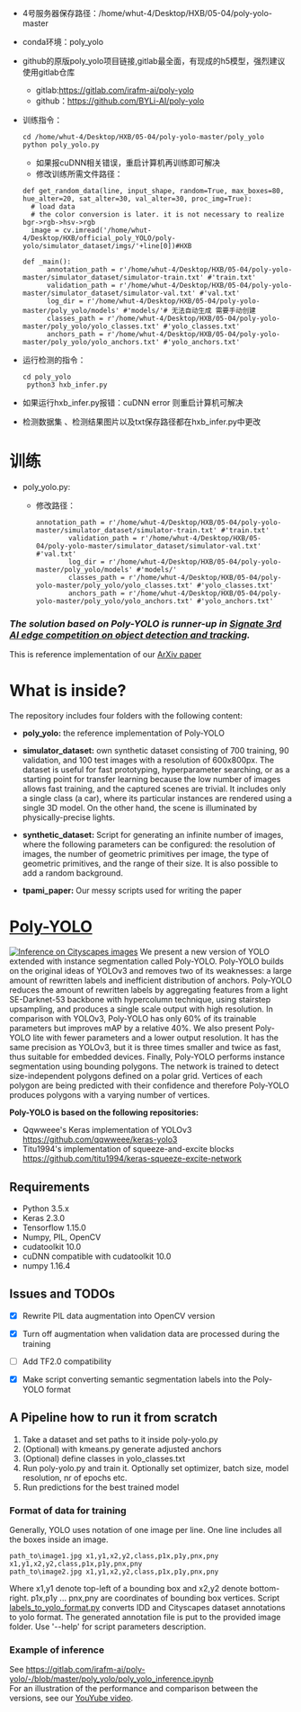 - 4号服务器保存路径：/home/whut-4/Desktop/HXB/05-04/poly-yolo-master

- conda环境：poly_yolo

- github的原版poly_yolo项目链接,gitlab最全面，有现成的h5模型，强烈建议使用gitlab仓库
  - gitlab:https://gitlab.com/irafm-ai/poly-yolo
  - github：https://github.com/BYLi-AI/poly-yolo
- 训练指令：
  ```
  cd /home/whut-4/Desktop/HXB/05-04/poly-yolo-master/poly_yolo
  python poly_yolo.py
  ```
  - 如果报cuDNN相关错误，重启计算机再训练即可解决
  - 修改训练所需文件路径：
  ```
  def get_random_data(line, input_shape, random=True, max_boxes=80, hue_alter=20, sat_alter=30, val_alter=30, proc_img=True):
    # load data
    # the color conversion is later. it is not necessary to realize bgr->rgb->hsv->rgb
    image = cv.imread('/home/whut-4/Desktop/HXB/official_poly_YOLO/poly-yolo/simulator_dataset/imgs/'+line[0])#HXB
    
  def _main():
        annotation_path = r'/home/whut-4/Desktop/HXB/05-04/poly-yolo-master/simulator_dataset/simulator-train.txt' #'train.txt'
        validation_path = r'/home/whut-4/Desktop/HXB/05-04/poly-yolo-master/simulator_dataset/simulator-val.txt' #'val.txt'
        log_dir = r'/home/whut-4/Desktop/HXB/05-04/poly-yolo-master/poly_yolo/models' #'models/'# 无法自动生成 需要手动创建
        classes_path = r'/home/whut-4/Desktop/HXB/05-04/poly-yolo-master/poly_yolo/yolo_classes.txt' #'yolo_classes.txt'
        anchors_path = r'/home/whut-4/Desktop/HXB/05-04/poly-yolo-master/poly_yolo/yolo_anchors.txt' #'yolo_anchors.txt'
  ```

- 运行检测的指令：

  ```
  cd poly_yolo
   python3 hxb_infer.py 
  ```

- 如果运行hxb_infer.py报错：cuDNN error 则重启计算机可解决
- 检测数据集 、检测结果图片以及txt保存路径都在hxb_infer.py中更改

# 训练

- poly_yolo.py:

  - 修改路径：

    ```
    annotation_path = r'/home/whut-4/Desktop/HXB/05-04/poly-yolo-master/simulator_dataset/simulator-train.txt' #'train.txt'
            validation_path = r'/home/whut-4/Desktop/HXB/05-04/poly-yolo-master/simulator_dataset/simulator-val.txt' #'val.txt'
            log_dir = r'/home/whut-4/Desktop/HXB/05-04/poly-yolo-master/poly_yolo/models' #'models/'
            classes_path = r'/home/whut-4/Desktop/HXB/05-04/poly-yolo-master/poly_yolo/yolo_classes.txt' #'yolo_classes.txt'
            anchors_path = r'/home/whut-4/Desktop/HXB/05-04/poly-yolo-master/poly_yolo/yolo_anchors.txt' #'yolo_anchors.txt'
    ```

    



### ***The solution based on Poly-YOLO is runner-up in [Signate 3rd AI edge competition on object detection and tracking](https://signate.jp/competitions/256).***


This is reference implementation of our [ArXiv paper](https://arxiv.org/abs/2005.13243)


# What is inside?
The repository includes four folders with the following content:

* **poly_yolo:**
the reference implementation of Poly-YOLO

* **simulator_dataset:**
own synthetic dataset consisting of 700 training, 90 validation, and 100 test images with a resolution of 600x800px. The dataset is useful for fast prototyping, hyperparameter searching, or as a starting point for transfer learning because the low number of images allows fast training, and the captured scenes are trivial. It includes only a single class (a car), where its particular instances are rendered using a single 3D model. On the other hand, the scene is illuminated by physically-precise lights. 

* **synthetic_dataset:**
Script for generating an infinite number of images, where the following parameters can be configured: the resolution of images, the number of geometric primitives per image, the type of geometric primitives, and the range of their size. It is also possible to add a random background.

* **tpami_paper:**
Our messy scripts used for writing the paper


# [Poly-YOLO](https://www.youtube.com/watch?v=2KxNnEV-Zes)
[![Inference on Cityscapes images](poly-yolo-titlepage-image.jpg)](https://www.youtube.com/watch?v=2KxNnEV-Zes)
We present a new version of YOLO extended with instance segmentation called Poly-YOLO. Poly-YOLO builds on the original ideas of YOLOv3 and removes two of its weaknesses: a large amount of rewritten labels and inefficient distribution of anchors. Poly-YOLO reduces the amount of rewritten labels by aggregating features from a light SE-Darknet-53 backbone with hypercolumn technique, using stairstep upsampling, and produces a single scale output with high resolution. In comparison with YOLOv3, Poly-YOLO has only 60\% of its trainable parameters but improves mAP by a relative 40\%. We also present Poly-YOLO lite with fewer parameters and a lower output resolution. It has the same precision as YOLOv3, but it is three times smaller and twice as fast, thus suitable for embedded devices. Finally, Poly-YOLO performs instance segmentation using bounding polygons. The network is trained to detect size-independent polygons defined on a polar grid. Vertices of each polygon are being predicted with their confidence and therefore Poly-YOLO produces polygons with a varying number of vertices.

**Poly-YOLO is based on the following repositories:**
* Qqwweee's Keras implementation of YOLOv3 https://github.com/qqwweee/keras-yolo3
* Titu1994's implementation of squeeze-and-excite blocks https://github.com/titu1994/keras-squeeze-excite-network

## Requirements
* Python 3.5.x
* Keras 2.3.0
* Tensorflow 1.15.0
* Numpy, PIL, OpenCV
* cudatoolkit 10.0
* cuDNN compatible with cudatoolkit 10.0
* numpy 1.16.4


## Issues and TODOs
* [x] Rewrite PIL data augmentation into OpenCV version
* [x] Turn off augmentation when validation data are processed during the training
* [ ] Add TF2.0 compatibility
* [x] Make script converting semantic segmentation labels into the Poly-YOLO format


## A Pipeline how to run it from scratch
1.  Take a dataset and set paths to it inside poly-yolo.py
2.  (Optional) with kmeans.py generate adjusted anchors
3.  (Optional) define classes in yolo_classes.txt
3.  Run poly-yolo.py and train it. Optionally set optimizer, batch size, model resolution, nr of epochs etc.
4.  Run predictions for the best trained model

### Format of data for training
Generally, YOLO uses notation of one image per line. One line includes all the boxes inside an image. 
```
path_to\image1.jpg x1,y1,x2,y2,class,p1x,p1y,pnx,pny x1,y1,x2,y2,class,p1x,p1y,pnx,pny
path_to\image2.jpg x1,y1,x2,y2,class,p1x,p1y,pnx,pny
```
Where x1,y1 denote top-left of a bounding box and x2,y2 denote bottom-right. p1x,p1y ... pnx,pny are coordinates of bounding box vertices.
Script [labels_to_yolo_format.py](poly_yolo/conversion_scripts/labels_to_yolo_format.py) converts IDD and Cityscapes dataset annotations to yolo format. The generated annotation file is put to the provided image folder. Use '--help' for script parameters description.

### Example of inference
See https://gitlab.com/irafm-ai/poly-yolo/-/blob/master/poly_yolo/poly_yolo_inference.ipynb \
For an illustration of the performance and comparison between the versions, see our [YouYube video](https://www.youtube.com/watch?v=2KxNnEV-Zes).
